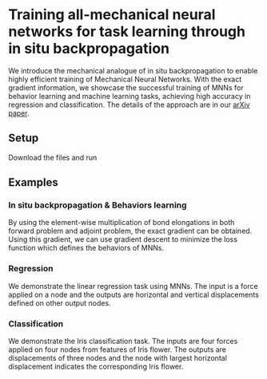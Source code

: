 # Training all-mechanical neural networks for task learning through in situ backpropagation
We introduce the mechanical analogue of in situ backpropagation to enable highly efficient training of Mechanical Neural Networks. With the exact gradient information, we showcase the successful training of MNNs for behavior learning and machine learning tasks, achieving high accuracy in regression and classification. The details of the approach are in our [arXiv paper](https://doi.org/10.48550/arXiv.2404.15471).
## Setup
Download the files and run 
## Examples
### In situ backpropagation & Behaviors learning
By using the element-wise multiplication of bond elongations in both forward problem and adjoint problem, the exact gradient can be obtained. Using this gradient, we can use gradient descent to minimize the loss function which defines the behaviors of MNNs.
### Regression
We demonstrate the linear regression task using MNNs. The input is a force applied on a node and the outputs are horizontal and vertical displacements defined on other output nodes.
### Classification
We demonstrate the Iris classification task. The inputs are four forces applied on four nodes from features of Iris flower. The outputs are displacements of three nodes and the node with largest horizontal displacement indicates the corresponding Iris flower.
